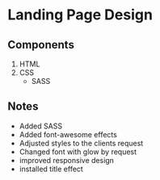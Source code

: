 # Landing Page Design

## Components

1. HTML
2. CSS
   - SASS

## Notes

- Added SASS
- Added font-awesome effects
- Adjusted styles to the clients request
- Changed font with glow by request
- improved responsive design
- installed title effect
